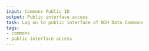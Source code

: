 ```yaml
---
input: Commons Public ID
output: Public interface access
task: Log on to public interface of NIH Data Commons
tags:
- commons
- public interface access
---
```

